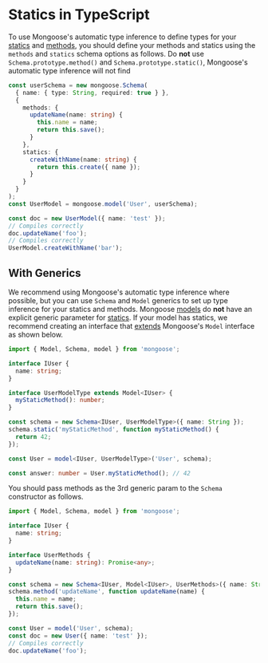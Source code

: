 # Statics in TypeScript

To use Mongoose's automatic type inference to define types for your [statics](../guide.html#statics) and [methods](../guide.html#methods), you should define your methods and statics using the `methods` and `statics` schema options as follows.
Do **not** use `Schema.prototype.method()` and `Schema.prototype.static()`, Mongoose's automatic type inference will not find

```typescript
const userSchema = new mongoose.Schema(
  { name: { type: String, required: true } },
  {
    methods: {
      updateName(name: string) {
        this.name = name;
        return this.save();
      }
    },
    statics: {
      createWithName(name: string) {
        return this.create({ name });
      }
    }
  }
);
const UserModel = mongoose.model('User', userSchema);

const doc = new UserModel({ name: 'test' });
// Compiles correctly
doc.updateName('foo');
// Compiles correctly
UserModel.createWithName('bar');
```

## With Generics

We recommend using Mongoose's automatic type inference where possible, but you can use `Schema` and `Model` generics to set up type inference for your statics and methods.
Mongoose [models](../models.html) do **not** have an explicit generic parameter for [statics](guide.html#statics).
If your model has statics, we recommend creating an interface that [extends](https://www.typescriptlang.org/docs/handbook/interfaces.html) Mongoose's `Model` interface as shown below.

```typescript
import { Model, Schema, model } from 'mongoose';

interface IUser {
  name: string;
}

interface UserModelType extends Model<IUser> {
  myStaticMethod(): number;
}

const schema = new Schema<IUser, UserModelType>({ name: String });
schema.static('myStaticMethod', function myStaticMethod() {
  return 42;
});

const User = model<IUser, UserModelType>('User', schema);

const answer: number = User.myStaticMethod(); // 42
```

You should pass methods as the 3rd generic param to the `Schema` constructor as follows.

```typescript
import { Model, Schema, model } from 'mongoose';

interface IUser {
  name: string;
}

interface UserMethods {
  updateName(name: string): Promise<any>;
}

const schema = new Schema<IUser, Model<IUser>, UserMethods>({ name: String });
schema.method('updateName', function updateName(name) {
  this.name = name;
  return this.save();
});

const User = model('User', schema);
const doc = new User({ name: 'test' });
// Compiles correctly
doc.updateName('foo');
```
